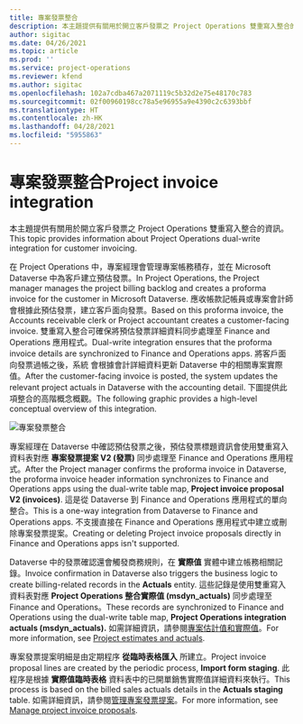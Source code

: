 ```yaml
---
title: 專案發票整合
description: 本主題提供有關用於開立客戶發票之 Project Operations 雙重寫入整合的資訊。
author: sigitac
ms.date: 04/26/2021
ms.topic: article
ms.prod: ''
ms.service: project-operations
ms.reviewer: kfend
ms.author: sigitac
ms.openlocfilehash: 102a7cdba467a2071119c5b32d2e75e48170c783
ms.sourcegitcommit: 02f00960198cc78a5e96955a9e4390c2c6393bbf
ms.translationtype: HT
ms.contentlocale: zh-HK
ms.lasthandoff: 04/28/2021
ms.locfileid: "5955863"
---
```

# <a name="project-invoice-integration"></a><span data-ttu-id="6b84f-103">專案發票整合</span><span class="sxs-lookup"><span data-stu-id="6b84f-103">Project invoice integration</span></span>

<span data-ttu-id="6b84f-104">本主題提供有關用於開立客戶發票之 Project Operations 雙重寫入整合的資訊。</span><span class="sxs-lookup"><span data-stu-id="6b84f-104">This topic provides information about Project Operations dual-write integration for customer invoicing.</span></span>

<span data-ttu-id="6b84f-105">在 Project Operations 中，專案經理會管理專案帳務積存，並在 Microsoft Dataverse 中為客戶建立預估發票。</span><span class="sxs-lookup"><span data-stu-id="6b84f-105">In Project Operations, the Project manager manages the project billing backlog and creates a proforma invoice for the customer in Microsoft Dataverse.</span></span> <span data-ttu-id="6b84f-106">應收帳款記帳員或專案會計師會根據此預估發票，建立客戶面向發票。</span><span class="sxs-lookup"><span data-stu-id="6b84f-106">Based on this proforma invoice, the Accounts receivable clerk or Project accountant creates a customer-facing invoice.</span></span> <span data-ttu-id="6b84f-107">雙重寫入整合可確保將預估發票詳細資料同步處理至 Finance and Operations 應用程式。</span><span class="sxs-lookup"><span data-stu-id="6b84f-107">Dual-write integration ensures that the proforma invoice details are synchronized to Finance and Operations apps.</span></span> <span data-ttu-id="6b84f-108">將客戶面向發票過帳之後，系統 會根據會計詳細資料更新 Dataverse 中的相關專案實際值。</span><span class="sxs-lookup"><span data-stu-id="6b84f-108">After the customer-facing invoice is posted, the system updates the relevant project actuals in Dataverse with the accounting detail.</span></span> <span data-ttu-id="6b84f-109">下圖提供此項整合的高階概念概觀。</span><span class="sxs-lookup"><span data-stu-id="6b84f-109">The following graphic provides a high-level conceptual overview of this integration.</span></span>

   ![專案發票整合](./media/DW5Invoicing.png)

<span data-ttu-id="6b84f-111">專案經理在 Dataverse 中確認預估發票之後，預估發票標題資訊會使用雙重寫入資料表對應 **專案發票提案 V2 (發票)** 同步處理至 Finance and Operations 應用程式。</span><span class="sxs-lookup"><span data-stu-id="6b84f-111">After the Project manager confirms the proforma invoice in Dataverse, the proforma invoice header information synchronizes to Finance and Operations apps using the dual-write table map, **Project invoice proposal V2 (invoices)**.</span></span> <span data-ttu-id="6b84f-112">這是從 Dataverse 到 Finance and Operations 應用程式的單向整合。</span><span class="sxs-lookup"><span data-stu-id="6b84f-112">This is a one-way integration from Dataverse to Finance and Operations apps.</span></span> <span data-ttu-id="6b84f-113">不支援直接在 Finance and Operations 應用程式中建立或刪除專案發票提案。</span><span class="sxs-lookup"><span data-stu-id="6b84f-113">Creating or deleting Project invoice proposals directly in Finance and Operations apps isn't supported.</span></span>

<span data-ttu-id="6b84f-114">Dataverse 中的發票確認還會觸發商務規則，在 **實際值** 實體中建立帳務相關記錄。</span><span class="sxs-lookup"><span data-stu-id="6b84f-114">Invoice confirmation in Dataverse also triggers the business logic to create billing-related records in the **Actuals** entity.</span></span> <span data-ttu-id="6b84f-115">這些記錄是使用雙重寫入資料表對應 **Project Operations 整合實際值 (msdyn\_actuals)** 同步處理至 Finance and Operations。</span><span class="sxs-lookup"><span data-stu-id="6b84f-115">These records are synchronized to Finance and Operations using the dual-write table map, **Project Operations integration actuals (msdyn\_actuals).**</span></span> <span data-ttu-id="6b84f-116">如需詳細資訊，請參閱[專案估計值和實際值](resource-dual-write-estimates-actuals.md)。</span><span class="sxs-lookup"><span data-stu-id="6b84f-116">For more information, see [Project estimates and actuals](resource-dual-write-estimates-actuals.md).</span></span> 

<span data-ttu-id="6b84f-117">專案發票提案明細是由定期程序 **從臨時表格匯入** 所建立。</span><span class="sxs-lookup"><span data-stu-id="6b84f-117">Project invoice proposal lines are created by the periodic process, **Import form staging**.</span></span> <span data-ttu-id="6b84f-118">此程序是根據 **實際值臨時表格** 資料表中的已開單銷售實際值詳細資料來執行。</span><span class="sxs-lookup"><span data-stu-id="6b84f-118">This process is based on the billed sales actuals details in the **Actuals staging** table.</span></span> <span data-ttu-id="6b84f-119">如需詳細資訊，請參閱[管理專案發票提案](../invoicing/format-update-project-invoice-proposals.md#create-project-invoice-proposals)。</span><span class="sxs-lookup"><span data-stu-id="6b84f-119">For more information, see [Manage project invoice proposals](../invoicing/format-update-project-invoice-proposals.md#create-project-invoice-proposals).</span></span> 
